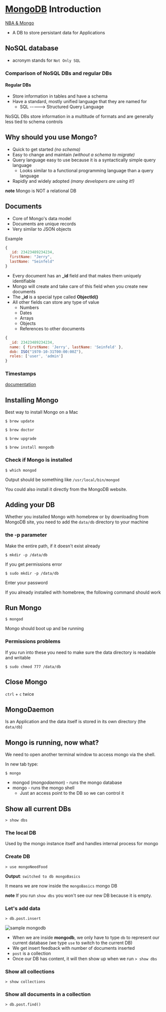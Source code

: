 # [MongoDB](https://www.mongodb.com/collateral/mongodb-3-2-whats-new?jmp=search&utm_source=google&utm_campaign=Americas-US-Brand-Alpha&utm_keyword=mongodb&utm_device=c&utm_network=g&utm_medium=cpc&utm_creative=101973226603&utm_matchtype=e&gclid=CjwKEAjw8da8BRDssvyH8uPEgnoSJABJmwYohk-GDN3gQ3kiH7ZlRSgLV9l3B7Uou1gVCWF-4vF9ABoCT77w_wcB) Introduction

[NBA & Mongo](https://thecodebarbarian.wordpress.com/2014/02/14/crunching-30-years-of-nba-data-with-mongodb-aggregation/)



* A DB to store persistant data for Applications

## NoSQL database
* acronym stands for `Not Only SQL`

### Comparison of NoSQL DBs and regular DBs

#### Regular DBs
* Store information in tables and have a schema
* Have a standard, mostly unified language that they are named for
    - SQL -----> Structured Query Language
    
NoSQL DBs store information in a multitude of formats and are generally less tied to schema controls

## Why should you use Mongo?
* Quick to get started _(no schema)_
* Easy to change and maintain _(without a schema to migrate)_
* Query language easy to use because it is a syntactically simple query language
    - Looks similar to a functional programming language than a query language
* Rapidly and widely adopted _(many developers are using it!)_

**note** Mongo is NOT a relational DB

## Documents
* Core of Mongo's data model
* Documents are unique records
* Very similar to JSON objects

Example

```js
{
  _id: 23423489234234,
  firstName: "Jerry",
  lastName: "Seinfeld"
}
```

* Every document has an **_id** field and that makes them uniquely identifiable
* Mongo will create and take care of this field when you create new documents
* The **_id** is a special type called **ObjectId()**
* All other fields can store any type of value
    - Numbers
    - Dates
    - Arrays
    - Objects
    - References to other documents

```js
{
  _id: 23423489234234,
  name: { firstName: 'Jerry', lastName: 'Seinfeld' },
  dob: ISO("1970-10-31T00:00:00Z"),
  roles: ['user', 'admin']
}
```

### Timestamps
[documentation](https://docs.mongodb.com/manual/reference/bson-types/#timestamps)

## Installing Mongo

Best way to install Mongo on a Mac

```
$ brew update
```

```
$ brew doctor
```

```
$ brew upgrade
```

```
$ brew install mongodb
```

### Check if Mongo is installed

```
$ which mongod
```

Output should be something like `/usr/local/bin/mongod`

You could also install it directly from the MongoDB website.

## Adding your DB
Whether you installed Mongo with homebrew or by downloading from MongoDB site, you need to add the `data/db` directory to your machine

### the -p parameter
Make the entire path, if it doesn't exist already 

```
$ mkdir -p /data/db
```

If you get permissions error

```
$ sudo mkdir -p /data/db
```

Enter your password

If you already installed with homebrew, the following command should work

## Run Mongo

```
$ mongod
```

Mongo should boot up and be running

### Permissions problems
If you run into these you need to make sure the data directory is readable and writable

```
$ sudo chmod 777 /data/db
```

## Close Mongo
`ctrl` + `c` twice

## MongoDaemon
Is an Application and the data itself is stored in its own directory (the `data/db`)

## Mongo is running, now what?
We need to open another terminal window to access mongo via the shell.

In new tab type:

```
$ mongo
```

* mongod (_mongodaemon_) - runs the mongo database
* mongo - runs the mongo shell 
  - Just an access point to the DB so we can control it

## Show all current DBs

```
> show dbs
```

### The local DB
Used by the mongo instance itself and handles internal process for mongo

### Create DB

```
> use mongoNeedFood
```

**Output**: `switched to db mongoBasics`

It means we are now inside the `mongoBasics` mongo DB

**note** If you run `show dbs` you won't see our new DB because it is empty.

### Let's add data

`> db.post.insert`

![sample mongodb](https://i.imgur.com/4t0TbkR.png)

* When we are inside **mongodb**, we only have to type `db` to represent our current database (we type `use` to switch to the current DB)
* We get insert feedback with number of documents inserted
* `post` is a collection
* Once our DB has content, it will then show up when we run `> show dbs`

### Show all collections

```
> show collections
```

### Show all documents in a collection

```
> db.post.find()
```

